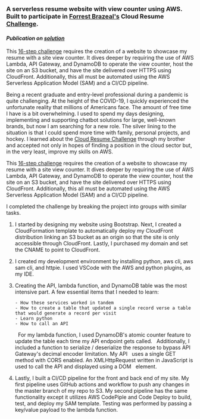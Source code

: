 <h3>A serverless resume website with view counter using AWS. Built to participate in <a href="https://aws.amazon.com/developer/community/heroes/forrest-brazeal"/>Forrest Brazeal's</a> Cloud Resume <a href="https://cloudresumechallenge.dev/instructions/">Challenge</a>.</h3> 

<h4><i>Publication on <a href="https://dev.to/tolerl1/the-cloud-resume-challenge-oao">solution</a></i></h4>

This <a href="https://cloudresumechallenge.dev/instructions/">16-step challenge</a> requires the creation of a website to showcase my resume with a site view counter. It dives deeper by requiring the use of AWS Lambda, API Gateway, and DynamoDB to operate the view counter, host the site on an S3 bucket, and have the site delivered over HTTPS using CloudFront. Additionally, this all must be automated using the AWS Serverless Application Model (SAM) and a CI/CD pipeline.

Being a recent graduate and entry-level professional during a pandemic is quite challenging. At the height of the COVID-19, I quickly experienced the unfortunate reality that millions of Americans face. The amount of free time I have is a bit overwhelming. I used to spend my days designing, implementing and supporting chatbot solutions for large, well-known brands, but now I am searching for a new role. The silver lining to the situation is that I could spend more time with family, personal projects, and hockey. I learned about the [Cloud Resume Challenge](https://cloudresumechallenge.dev/instructions/) through my brother and accepted not only in hopes of finding a position in the cloud sector but, in the very least, improve my skills on AWS.  

This [16-step challenge](https://cloudresumechallenge.dev/instructions/) requires the creation of a website to showcase my resume with a site view counter. It dives deeper by requiring the use of AWS Lambda, API Gateway, and DynamoDB to operate the view counter, host the site on an S3 bucket, and have the site delivered over HTTPS using CloudFront. Additionally, this all must be automated using the AWS Serverless Application Model (SAM) and a CI/CD pipeline. 

I completed the challenge by breaking the project into groups with similar tasks.  
1. I started by designing my website using Bootstrap. Next, I created a CloudFormation template to automatically deploy my CloudFront distribution linking an S3 bucket as an origin so that the site is only accessible through CloudFront. Lastly, I purchased my domain and set the CNAME to point to CloudFront.
2. I created my development environment by installing python, aws cli, aws sam cli, and httpie. I used VSCode with the AWS and python plugins, as my IDE. 
3. Creating the API, lambda function, and DynamoDB table was the most intensive part. A few essential items that I needed to learn:

       - How these services worked in tandem
       - How to create a table that updated a single record verse a table that would generate a record per visit
       - Learn python
       - How to call an API

    &nbsp;&nbsp;For my lambda function, I used DynamoDB's atomic counter feature to update the table each time my API endpoint gets called. 
    &nbsp;&nbsp;Additionally, I included a function to serialize / deserialize the response to bypass API Gateway's decimal encoder limitation.
    My API &nbsp;&nbsp;uses a single GET method with CORS enabled. An XMLHttpRequest written in JavaScript is used to call the API and displayed using a DOM &nbsp;&nbsp;element.

4. Lastly, I built a CI/CD pipeline for the front and back end of my site. My first pipeline uses GitHub actions and workflow 
   to push any changes in the master branch of my repo to S3. My second pipeline has the same functionality except it utilizes 
   AWS CodePiple and Code Deploy to build, test, and deploy my SAM template. Testing was performed by passing a key/value payload to the lambda function.
